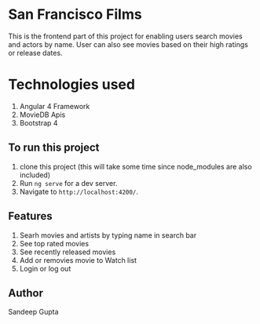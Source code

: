 # San Francisco Films

This is the frontend part of this project for enabling users search movies and actors by name. User can also see movies based on their high ratings or release dates.

# Technologies used
1. Angular 4 Framework
2. MovieDB Apis
3. Bootstrap 4

## To run this project
1. clone this project (this will take some time since node_modules are also included)
2. Run `ng serve` for a dev server. 
3. Navigate to `http://localhost:4200/`. 

## Features
1. Searh movies and artists by typing name in search bar
2. See top rated movies
3. See recently released movies
4. Add or removies movie to Watch list
5. Login or log out

## Author
Sandeep Gupta

